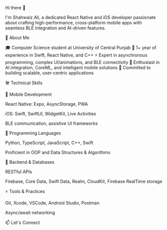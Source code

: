 Hi there 👋

I'm Shahwaiz Ali, a dedicated React Native and iOS developer passionate about crafting high-performance, cross-platform mobile apps with seamless BLE integration and AI-driven features.

🚀 About Me

🎓 Computer Science student at University of Central Punjab
📱 1+ year of experience in Swift, React Native, and C++
⚡ Expert in asynchronous programming, complex UI/animations, and BLE connectivity
🤖 Enthusiast in AI integration, CoreML, and intelligent mobile solutions
🌟 Committed to building scalable, user-centric applications

🛠️ Technical Skills

📱 Mobile Development





React Native: Expo, AsyncStorage, PWA



iOS: Swift, SwiftUI, WidgetKit, Live Activities



BLE communication, assistive UI frameworks

🐍 Programming Languages





Python, TypeScript, JavaScript, C++, Swift



Proficient in OOP and Data Structures & Algorithms

🧠 Backend & Databases





RESTful APIs



Firebase, Core Data,  Swift Data, Realm, CloudKit, Firebase RealTime storage

⚡ Tools & Practices





Git, Xcode, VSCode, Android Studio, Postman



Async/await networking

📫 Let's Connect

